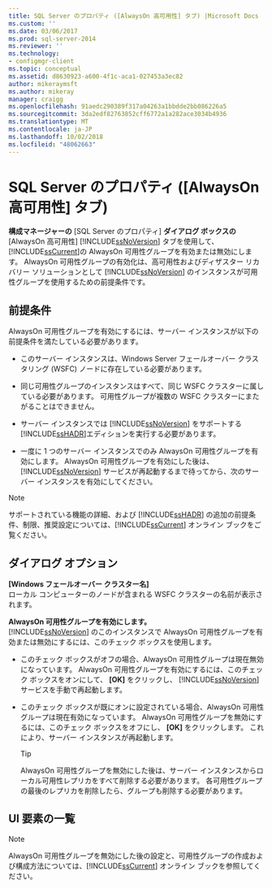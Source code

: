 ```yaml
---
title: SQL Server のプロパティ ([AlwaysOn 高可用性] タブ) |Microsoft Docs
ms.custom: ''
ms.date: 03/06/2017
ms.prod: sql-server-2014
ms.reviewer: ''
ms.technology:
- configmgr-client
ms.topic: conceptual
ms.assetid: d8630923-a600-4f1c-aca1-027453a3ec82
author: mikeraymsft
ms.author: mikeray
manager: craigg
ms.openlocfilehash: 91aedc290389f317a04263a1bbdde2bb086226a5
ms.sourcegitcommit: 3da2edf82763852cff6772a1a282ace3034b4936
ms.translationtype: MT
ms.contentlocale: ja-JP
ms.lasthandoff: 10/02/2018
ms.locfileid: "48062663"
---
```

# <a name="sql-server-properties-alwayson-high-availability-tab"></a>SQL Server のプロパティ ([AlwaysOn 高可用性] タブ)
  **構成マネージャーの** [SQL Server のプロパティ] **ダイアログ ボックスの** [AlwaysOn 高可用性] [!INCLUDE[ssNoVersion](../../includes/ssnoversion-md.md)] タブを使用して、 [!INCLUDE[ssCurrent](../../includes/sscurrent-md.md)]の AlwaysOn 可用性グループを有効または無効にします。 AlwaysOn 可用性グループの有効化は、高可用性およびディザスター リカバリー ソリューションとして [!INCLUDE[ssNoVersion](../../includes/ssnoversion-md.md)] のインスタンスが可用性グループを使用するための前提条件です。  
  
##  <a name="Prerequisites"></a> 前提条件  
 AlwaysOn 可用性グループを有効にするには、サーバー インスタンスが以下の前提条件を満たしている必要があります。  
  
-   このサーバー インスタンスは、Windows Server フェールオーバー クラスタリング (WSFC) ノードに存在している必要があります。  
  
-   同じ可用性グループのインスタンスはすべて、同じ WSFC クラスターに属している必要があります。 可用性グループが複数の WSFC クラスターにまたがることはできません。  
  
-   サーバー インスタンスでは [!INCLUDE[ssNoVersion](../../includes/ssnoversion-md.md)] をサポートする [!INCLUDE[ssHADR](../../includes/sshadr-md.md)]エディションを実行する必要があります。  
  
-   一度に 1 つのサーバー インスタンスでのみ AlwaysOn 可用性グループを有効にします。 AlwaysOn 可用性グループを有効にした後は、 [!INCLUDE[ssNoVersion](../../includes/ssnoversion-md.md)] サービスが再起動するまで待ってから、次のサーバー インスタンスを有効にしてください。  
  
> [!NOTE]  
>  サポートされている機能の詳細、および [!INCLUDE[ssHADR](../../includes/sshadr-md.md)] の追加の前提条件、制限、推奨設定については、[!INCLUDE[ssCurrent](../../includes/sscurrent-md.md)] オンライン ブックをご覧ください。  
  
## <a name="dialog-options"></a>ダイアログ オプション  
 **[Windows フェールオーバー クラスター名]**  
 ローカル コンピューターのノードが含まれる WSFC クラスターの名前が表示されます。  
  
 **AlwaysOn 可用性グループを有効にします。**  
 [!INCLUDE[ssNoVersion](../../includes/ssnoversion-md.md)] のこのインスタンスで AlwaysOn 可用性グループを有効または無効にするには、このチェック ボックスを使用します。  
  
-   このチェック ボックスがオフの場合、AlwaysOn 可用性グループは現在無効になっています。 AlwaysOn 可用性グループを有効にするには、このチェック ボックスをオンにして、 **[OK]** をクリックし、 [!INCLUDE[ssNoVersion](../../includes/ssnoversion-md.md)] サービスを手動で再起動します。  
  
-   このチェック ボックスが既にオンに設定されている場合、AlwaysOn 可用性グループは現在有効になっています。 AlwaysOn 可用性グループを無効にするには、このチェック ボックスをオフにし、 **[OK]** をクリックします。 これにより、サーバー インスタンスが再起動します。  
  
    > [!TIP]  
    >  AlwaysOn 可用性グループを無効にした後は、サーバー インスタンスからローカル可用性レプリカをすべて削除する必要があります。 各可用性グループの最後のレプリカを削除したら、グループも削除する必要があります。  
  
## <a name="uielement-list"></a>UI 要素の一覧  
  
> [!NOTE]  
>  AlwaysOn 可用性グループを無効にした後の設定と、可用性グループの作成および構成方法については、[!INCLUDE[ssCurrent](../../includes/sscurrent-md.md)] オンライン ブックを参照してください。  
  
  
